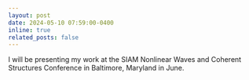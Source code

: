 ```yaml
---
layout: post
date: 2024-05-10 07:59:00-0400
inline: true
related_posts: false
---
```


I will be presenting my work at the SIAM Nonlinear Waves and Coherent Structures Conference in Baltimore, Maryland in June. 
